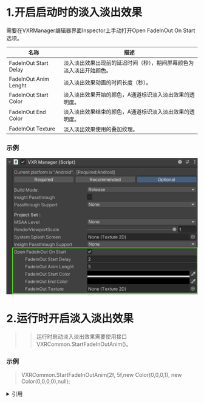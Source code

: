 
# 1.开启启动时的淡入淡出效果</summary>

>> 
需要在VXRManager编辑器界面Inspector上手动打开Open FadeInOut On Start选项。

>> 
名称     | 描述
-------- | -----
FadeInOut Start Delay  |淡入淡出效果出现前的延迟时间（秒），期间屏幕颜色为淡入淡出开始颜色。
FadeInOut Anim Lenght  |淡入淡出效果动画的时间长度（秒）。
FadeInOut Start Color  |淡入淡出效果开始的颜色，A通道标识淡入淡出效果的透明度。
FadeInOut End Color  |淡入淡出效果结束的颜色，A通道标识淡入淡出效果的透明度。
FadeInOut Texture  |淡入淡出效果使用的叠加纹理。

>> 

### 示例
![image](res/image001.jpg)


# 2.运行时开启淡入淡出效果

>> 运行时启动淡入淡出效果需要使用接口 VXRCommon.StartFadeInOutAnim()。

### 示例
> VXRCommon.StartFadeInOutAnim(2f, 5f,new Color(0,0,0,1), new Color(0,0,0,0),null);

<details>
<summary>
引用
</summary>

* [VXRCommon](../../../API/XR/Base/VXRCommon.md)






